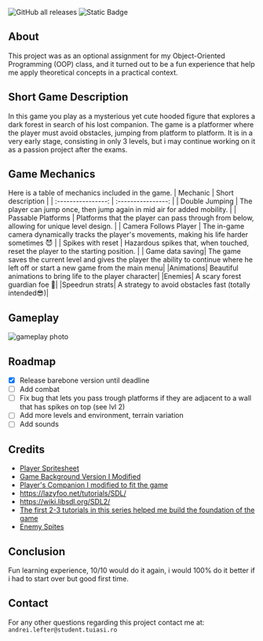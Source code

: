 
![GitHub all releases](https://img.shields.io/github/downloads/Andrei-inatorul/OOP_GAME/total?style=flat-square&logo=GitHub&labelColor=%23000000) ![Static Badge](https://img.shields.io/badge/C++%20SDL2-blue?style=for-the-badge&logo=cplusplus)

## About
This project was as an optional assignment for my Object-Oriented Programming (OOP) class, and it turned out to be a fun experience that help me apply theoretical concepts in a practical context.
## Short Game Description
In this game you play as a mysterious yet cute hooded figure that explores a dark forest in search of his  lost companion.
The game is a platformer where the player must avoid obstacles, jumping from platform to platform. It is in a very early stage, consisting in only 3 levels, but i may continue working on it as a passion project after the exams.
## Game Mechanics
Here is a table of mechanics included in the game.
| Mechanic | Short description |
| :----------------: | :----------------: |
|   Double Jumping     |   The player can jump once, then jump again in mid air for added mobility.   |
|   Passable Platforms     |   Platforms that the player can pass through from below, allowing for unique level design.     |
| Camera Follows Player | The in-game camera dynamically tracks the player's movements, making his life harder sometimes 😈 |
| Spikes with reset | Hazardous spikes that, when touched, reset the player to the starting position. |
| Game data saving| The game saves the current level and gives the player the ability to continue where he left off or start a new game from the main menu|
|Animations| Beautiful animations to bring life to the player character|
|Enemies| A scary forest guardian foe 🌲|
|Speedrun strats| A strategy to avoid obstacles fast (totally intended😎)|

## Gameplay
![gameplay photo](https://imgur.com/4refJ1d.png)
## Roadmap

 - [X] Release barebone version until deadline
 - [ ] Add combat
 - [ ] Fix bug that lets you pass trough platforms if they are adjacent to a wall that has spikes on top (see lvl 2)
 - [ ] Add more levels and environment, terrain variation
 - [ ] Add sounds

## Credits

 - [Player Spritesheet](https://penzilla.itch.io/hooded-protagonist)
 - [Game Background Version I Modified](https://saurabhkgp.itch.io/pixel-art-forest-background-simple-seamless-parallax-ready-for-2d-platformer-s)
 - [Player's Companion I modified to fit the game](https://vassago-labs.itch.io/just-a-few-cats?download)
 - https://lazyfoo.net/tutorials/SDL/
 - https://wiki.libsdl.org/SDL2/
 - [The first 2-3 tutorials in this series helped me build the foundation of the game](https://www.youtube.com/watch?v=QQzAHcojEKg&list=PLhfAbcv9cehhkG7ZQK0nfIGJC_C-wSLrx)
 - [Enemy Spites](https://eddies-workshop.itch.io/sprout)
 ## Conclusion
 Fun learning experience, 10/10 would do it again, i would 100% do it better if i had to start over but good first time.
 ## Contact
 For any other questions regarding this project contact me at:
 ``andrei.lefter@student.tuiasi.ro``
